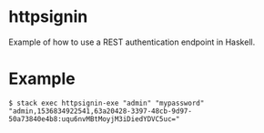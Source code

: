 # httpsignin

Example of how to use a REST authentication endpoint in Haskell.

# Example

    $ stack exec httpsignin-exe "admin" "mypassword"
    "admin,1536834922541,63a20428-3397-48cb-9d97-50a73840e4b8:uqu6nvMBtMoyjM3iDiedYDVC5uc="
